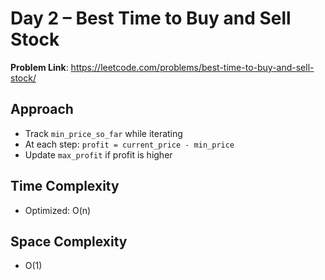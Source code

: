 # Day 2 – Best Time to Buy and Sell Stock

**Problem Link**: https://leetcode.com/problems/best-time-to-buy-and-sell-stock/

## Approach
- Track `min_price_so_far` while iterating
- At each step: `profit = current_price - min_price`
- Update `max_profit` if profit is higher

## Time Complexity
- Optimized: O(n)

## Space Complexity
- O(1)
